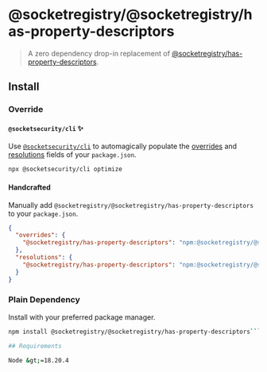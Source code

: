 # @socketregistry/@socketregistry/has-property-descriptors

> A zero dependency drop-in replacement of
> [@socketregistry/has-property-descriptors](https://www.npmjs.com/package/@socketregistry/has-property-descriptors).

## Install

### Override

#### `@socketsecurity/cli` :sparkles:

Use [`@socketsecurity/cli`](https://www.npmjs.com/package/@socketsecurity/cli)
to automagically populate the
[overrides](https://docs.npmjs.com/cli/v9/configuring-npm/package-json#overrides)
and [resolutions](https://yarnpkg.com/configuration/manifest#resolutions) fields
of your `package.json`.

```sh
npx @socketsecurity/cli optimize
```

#### Handcrafted

Manually add `@socketregistry/@socketregistry/has-property-descriptors` to your
`package.json`.

```json
{
  "overrides": {
    "@socketregistry/has-property-descriptors": "npm:@socketregistry/@socketregistry/has-property-descriptors@^1"
  },
  "resolutions": {
    "@socketregistry/has-property-descriptors": "npm:@socketregistry/@socketregistry/has-property-descriptors@^1"
  }
}
```

### Plain Dependency

Install with your preferred package manager.

````sh
npm install @socketregistry/@socketregistry/has-property-descriptors```

## Requirements

Node &gt;=18.20.4
````
